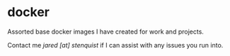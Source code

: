 # docker
Assorted base docker images I have created for work and projects.

Contact me *jared [at] stenquist* if I can assist with any issues you run into.
